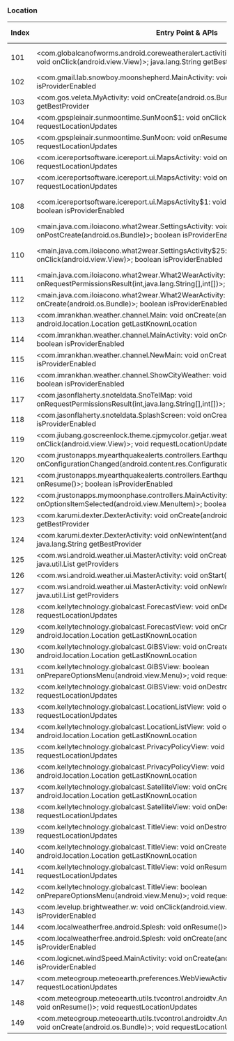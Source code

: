 ### Location
| Index | Entry Point & APIs | Screen shot | Resource id | Label |
| ------------- | ------------- | ------------- |-------------|-------------|
| 101 | <com.globalcanofworms.android.coreweatheralert.activities.LocationAddLookupActivity$2: void onClick(android.view.View)>; java.lang.String getBestProvider | ![](C:\Users\hfu\Documents\COSMOS\output\py\Play_win8\Weather\com.globalcanofworms.android.simpleweatheralert\com.globalcanofworms.android.coreweatheralert.activities.LocationAddLookupActivity.png) | {'2131689647': <sensitive_component.SensitiveComponent.SensitiveView object at 0x0A19AFB0>} | |
| 102 | <com.gmail.lab.snowboy.moonshepherd.MainActivity: void onResume()>; boolean isProviderEnabled | ![](C:\Users\hfu\Documents\COSMOS\output\py\Play_win8\Weather\com.gmail.lab.snowboy.moonshepherd\com.gmail.lab.snowboy.moonshepherd.MainActivity.png) |  | |
| 103 | <com.gos.veleta.MyActivity: void onCreate(android.os.Bundle)>; java.lang.String getBestProvider | ![](C:\Users\hfu\Documents\COSMOS\output\py\Play_win8\Weather\com.gos.veleta\com.gos.veleta.MyActivity.png) |  | |
| 104 | <com.gpspleinair.sunmoontime.SunMoon$1: void onClick(android.view.View)>; void requestLocationUpdates | ![](C:\Users\hfu\Documents\COSMOS\output\py\Play_win8\Weather\com.gpspleinair.sunmoontime\com.gpspleinair.sunmoontime.SunMoon.png) |  | |
| 105 | <com.gpspleinair.sunmoontime.SunMoon: void onResume()>; void requestLocationUpdates | ![](C:\Users\hfu\Documents\COSMOS\output\py\Play_win8\Weather\com.gpspleinair.sunmoontime\com.gpspleinair.sunmoontime.SunMoon.png) |  | |
| 106 | <com.icereportsoftware.icereport.ui.MapsActivity: void onResume()>; void requestLocationUpdates | ![](C:\Users\hfu\Documents\COSMOS\output\py\Play_win8\Weather\com.icereportsoftware.icereport\com.icereportsoftware.icereport.ui.MapsActivity.png) |  | |
| 107 | <com.icereportsoftware.icereport.ui.MapsActivity: void onCreate(android.os.Bundle)>; void requestLocationUpdates | ![](C:\Users\hfu\Documents\COSMOS\output\py\Play_win8\Weather\com.icereportsoftware.icereport\com.icereportsoftware.icereport.ui.MapsActivity.png) |  | |
| 108 | <com.icereportsoftware.icereport.ui.MapsActivity$1: void onClick(android.view.View)>; boolean isProviderEnabled | ![](C:\Users\hfu\Documents\COSMOS\output\py\Play_win8\Weather\com.icereportsoftware.icereport\com.icereportsoftware.icereport.ui.MapsActivity.png) | {'2131624075': <sensitive_component.SensitiveComponent.SensitiveView object at 0x0A5C7230>} | |
| 109 | <main.java.com.iloiacono.what2wear.SettingsActivity: void onPostCreate(android.os.Bundle)>; boolean isProviderEnabled | ![](C:\Users\hfu\Documents\COSMOS\output\py\Play_win8\Weather\com.iloiacono.what2wear\main.java.com.iloiacono.what2wear.SettingsActivity.png) |  | |
| 110 | <main.java.com.iloiacono.what2wear.SettingsActivity$25: void onClick(android.view.View)>; boolean isProviderEnabled | ![](C:\Users\hfu\Documents\COSMOS\output\py\Play_win8\Weather\com.iloiacono.what2wear\main.java.com.iloiacono.what2wear.SettingsActivity.png) | {'2131558539': <sensitive_component.SensitiveComponent.SensitiveView object at 0x0A5086B0>} | |
| 111 | <main.java.com.iloiacono.what2wear.What2WearActivity: void onRequestPermissionsResult(int,java.lang.String[],int[])>; boolean isProviderEnabled | ![](C:\Users\hfu\Documents\COSMOS\output\py\Play_win8\Weather\com.iloiacono.what2wear\main.java.com.iloiacono.what2wear.What2WearActivity.png) |  | |
| 112 | <main.java.com.iloiacono.what2wear.What2WearActivity: void onCreate(android.os.Bundle)>; boolean isProviderEnabled | ![](C:\Users\hfu\Documents\COSMOS\output\py\Play_win8\Weather\com.iloiacono.what2wear\main.java.com.iloiacono.what2wear.What2WearActivity.png) |  | |
| 113 | <com.imrankhan.weather.channel.Main: void onCreate(android.os.Bundle)>; android.location.Location getLastKnownLocation | ![](C:\Users\hfu\Documents\COSMOS\output\py\Play_win8\Weather\com.imrankhan.weather.channel\com.imrankhan.weather.channel.Main.png) |  | |
| 114 | <com.imrankhan.weather.channel.MainActivity: void onCreate(android.os.Bundle)>; boolean isProviderEnabled | ![](C:\Users\hfu\Documents\COSMOS\output\py\Play_win8\Weather\com.imrankhan.weather.channel\com.imrankhan.weather.channel.MainActivity.png) |  | |
| 115 | <com.imrankhan.weather.channel.NewMain: void onCreate(android.os.Bundle)>; boolean isProviderEnabled | ![](C:\Users\hfu\Documents\COSMOS\output\py\Play_win8\Weather\com.imrankhan.weather.channel\com.imrankhan.weather.channel.NewMain.png) |  | |
| 116 | <com.imrankhan.weather.channel.ShowCityWeather: void onCreate(android.os.Bundle)>; boolean isProviderEnabled | ![](C:\Users\hfu\Documents\COSMOS\output\py\Play_win8\Weather\com.imrankhan.weather.channel\com.imrankhan.weather.channel.ShowCityWeather.png) |  | |
| 117 | <com.jasonflaherty.snoteldata.SnoTelMap: void onRequestPermissionsResult(int,java.lang.String[],int[])>; void requestSingleUpdate | ![](C:\Users\hfu\Documents\COSMOS\output\py\Play_win8\Weather\com.jasonflaherty.snoteldata\com.jasonflaherty.snoteldata.SnoTelMap.png) |  | |
| 118 | <com.jasonflaherty.snoteldata.SplashScreen: void onCreate(android.os.Bundle)>; boolean isProviderEnabled | ![](C:\Users\hfu\Documents\COSMOS\output\py\Play_win8\Weather\com.jasonflaherty.snoteldata\com.jasonflaherty.snoteldata.SplashScreen.png) |  | |
| 119 | <com.jiubang.goscreenlock.theme.cjpmycolor.getjar.weather.util.AddCityActivity: void onClick(android.view.View)>; void requestLocationUpdates | ![](C:\Users\hfu\Documents\COSMOS\output\py\Play_win8\Weather\com.jiubang.goscreenlock.theme.cjpmycolor.getjar\com.jiubang.goscreenlock.theme.cjpmycolor.getjar.weather.util.AddCityActivity.png) |  | |
| 120 | <com.jrustonapps.myearthquakealerts.controllers.EarthquakeIndexActivity: void onConfigurationChanged(android.content.res.Configuration)>; boolean isProviderEnabled | ![](C:\Users\hfu\Documents\COSMOS\output\py\Play_win8\Weather\com.jrustonapps.myearthquakealerts\com.jrustonapps.myearthquakealerts.controllers.EarthquakeIndexActivity.png) |  | |
| 121 | <com.jrustonapps.myearthquakealerts.controllers.EarthquakeIndexActivity: void onResume()>; boolean isProviderEnabled | ![](C:\Users\hfu\Documents\COSMOS\output\py\Play_win8\Weather\com.jrustonapps.myearthquakealerts\com.jrustonapps.myearthquakealerts.controllers.EarthquakeIndexActivity.png) |  | |
| 122 | <com.jrustonapps.mymoonphase.controllers.MainActivity: boolean onOptionsItemSelected(android.view.MenuItem)>; boolean isProviderEnabled | ![](C:\Users\hfu\Documents\COSMOS\output\py\Play_win8\Weather\com.jrustonapps.mymoonphase\com.jrustonapps.mymoonphase.controllers.MainActivity.png) |  | |
| 123 | <com.karumi.dexter.DexterActivity: void onCreate(android.os.Bundle)>; java.lang.String getBestProvider | ![](C:\Users\hfu\Documents\COSMOS\output\py\Play_win8\Weather\com.jrustonapps.mytidetimes\com.karumi.dexter.DexterActivity.png) |  | |
| 124 | <com.karumi.dexter.DexterActivity: void onNewIntent(android.content.Intent)>; java.lang.String getBestProvider | ![](C:\Users\hfu\Documents\COSMOS\output\py\Play_win8\Weather\com.jrustonapps.mytidetimes\com.karumi.dexter.DexterActivity.png) |  | |
| 125 | <com.wsi.android.weather.ui.MasterActivity: void onCreate(android.os.Bundle)>; java.util.List getProviders | ![](C:\Users\hfu\Documents\COSMOS\output\py\Play_win8\Weather\com.wzzm.android.weather\com.wsi.android.weather.ui.MasterActivity.png) |  | |
| 126 | <com.wsi.android.weather.ui.MasterActivity: void onStart()>; java.util.List getProviders | ![](C:\Users\hfu\Documents\COSMOS\output\py\Play_win8\Weather\com.wzzm.android.weather\com.wsi.android.weather.ui.MasterActivity.png) |  | |
| 127 | <com.wsi.android.weather.ui.MasterActivity: void onNewIntent(android.content.Intent)>; java.util.List getProviders | ![](C:\Users\hfu\Documents\COSMOS\output\py\Play_win8\Weather\com.wzzm.android.weather\com.wsi.android.weather.ui.MasterActivity.png) |  | |
| 128 | <com.kellytechnology.globalcast.ForecastView: void onDestroy()>; void requestLocationUpdates | ![](C:\Users\hfu\Documents\COSMOS\output\py\Play_win8\Weather\com.kellytechnology.globalcast\com.kellytechnology.globalcast.ForecastView.png) |  | |
| 129 | <com.kellytechnology.globalcast.ForecastView: void onCreate(android.os.Bundle)>; android.location.Location getLastKnownLocation | ![](C:\Users\hfu\Documents\COSMOS\output\py\Play_win8\Weather\com.kellytechnology.globalcast\com.kellytechnology.globalcast.ForecastView.png) |  | |
| 130 | <com.kellytechnology.globalcast.GIBSView: void onCreate(android.os.Bundle)>; android.location.Location getLastKnownLocation | ![](C:\Users\hfu\Documents\COSMOS\output\py\Play_win8\Weather\com.kellytechnology.globalcast\com.kellytechnology.globalcast.GIBSView.png) |  | |
| 131 | <com.kellytechnology.globalcast.GIBSView: boolean onPrepareOptionsMenu(android.view.Menu)>; void requestLocationUpdates | ![](C:\Users\hfu\Documents\COSMOS\output\py\Play_win8\Weather\com.kellytechnology.globalcast\com.kellytechnology.globalcast.GIBSView.png) |  | |
| 132 | <com.kellytechnology.globalcast.GIBSView: void onDestroy()>; void requestLocationUpdates | ![](C:\Users\hfu\Documents\COSMOS\output\py\Play_win8\Weather\com.kellytechnology.globalcast\com.kellytechnology.globalcast.GIBSView.png) |  | |
| 133 | <com.kellytechnology.globalcast.LocationListView: void onDestroy()>; void requestLocationUpdates | ![](C:\Users\hfu\Documents\COSMOS\output\py\Play_win8\Weather\com.kellytechnology.globalcast\com.kellytechnology.globalcast.LocationListView.png) |  | |
| 134 | <com.kellytechnology.globalcast.LocationListView: void onCreate(android.os.Bundle)>; android.location.Location getLastKnownLocation | ![](C:\Users\hfu\Documents\COSMOS\output\py\Play_win8\Weather\com.kellytechnology.globalcast\com.kellytechnology.globalcast.LocationListView.png) |  | |
| 135 | <com.kellytechnology.globalcast.PrivacyPolicyView: void onDestroy()>; void requestLocationUpdates | ![](C:\Users\hfu\Documents\COSMOS\output\py\Play_win8\Weather\com.kellytechnology.globalcast\com.kellytechnology.globalcast.PrivacyPolicyView.png) |  | |
| 136 | <com.kellytechnology.globalcast.PrivacyPolicyView: void onCreate(android.os.Bundle)>; android.location.Location getLastKnownLocation | ![](C:\Users\hfu\Documents\COSMOS\output\py\Play_win8\Weather\com.kellytechnology.globalcast\com.kellytechnology.globalcast.PrivacyPolicyView.png) |  | |
| 137 | <com.kellytechnology.globalcast.SatelliteView: void onCreate(android.os.Bundle)>; android.location.Location getLastKnownLocation | ![](C:\Users\hfu\Documents\COSMOS\output\py\Play_win8\Weather\com.kellytechnology.globalcast\com.kellytechnology.globalcast.SatelliteView.png) |  | |
| 138 | <com.kellytechnology.globalcast.SatelliteView: void onDestroy()>; void requestLocationUpdates | ![](C:\Users\hfu\Documents\COSMOS\output\py\Play_win8\Weather\com.kellytechnology.globalcast\com.kellytechnology.globalcast.SatelliteView.png) |  | |
| 139 | <com.kellytechnology.globalcast.TitleView: void onDestroy()>; void requestLocationUpdates | ![](C:\Users\hfu\Documents\COSMOS\output\py\Play_win8\Weather\com.kellytechnology.globalcast\com.kellytechnology.globalcast.TitleView.png) |  | |
| 140 | <com.kellytechnology.globalcast.TitleView: void onCreate(android.os.Bundle)>; android.location.Location getLastKnownLocation | ![](C:\Users\hfu\Documents\COSMOS\output\py\Play_win8\Weather\com.kellytechnology.globalcast\com.kellytechnology.globalcast.TitleView.png) |  | |
| 141 | <com.kellytechnology.globalcast.TitleView: void onResume()>; void requestLocationUpdates | ![](C:\Users\hfu\Documents\COSMOS\output\py\Play_win8\Weather\com.kellytechnology.globalcast\com.kellytechnology.globalcast.TitleView.png) |  | |
| 142 | <com.kellytechnology.globalcast.TitleView: boolean onPrepareOptionsMenu(android.view.Menu)>; void requestLocationUpdates | ![](C:\Users\hfu\Documents\COSMOS\output\py\Play_win8\Weather\com.kellytechnology.globalcast\com.kellytechnology.globalcast.TitleView.png) |  | |
| 143 | <com.levelup.brightweather.w: void onClick(android.view.View)>; boolean isProviderEnabled | ![](C:\Users\hfu\Documents\COSMOS\output\py\Play_win8\Weather\com.levelup.brightweather\com.levelup.brightweather.LocationsActivity.png) |  | |
| 144 | <com.localweatherfree.android.Splesh: void onResume()>; boolean isProviderEnabled | ![](C:\Users\hfu\Documents\COSMOS\output\py\Play_win8\Weather\com.localweatherfree.android\com.localweatherfree.android.Splesh.png) |  | |
| 145 | <com.localweatherfree.android.Splesh: void onCreate(android.os.Bundle)>; boolean isProviderEnabled | ![](C:\Users\hfu\Documents\COSMOS\output\py\Play_win8\Weather\com.localweatherfree.android\com.localweatherfree.android.Splesh.png) |  | |
| 146 | <com.logicnet.windSpeed.MainActivity: void onCreate(android.os.Bundle)>; boolean isProviderEnabled | ![](C:\Users\hfu\Documents\COSMOS\output\py\Play_win8\Weather\com.logicnet.windSpeed\com.logicnet.windSpeed.MainActivity.png) |  | |
| 147 | <com.meteogroup.meteoearth.preferences.WebViewActivity: void onResume()>; void requestLocationUpdates | ![](C:\Users\hfu\Documents\COSMOS\output\py\Play_win8\Weather\com.mg.meteoearth\com.meteogroup.meteoearth.preferences.WebViewActivity.png) |  | |
| 148 | <com.meteogroup.meteoearth.utils.tvcontrol.androidtv.AndroidTVEditFavoritesActivity: void onResume()>; void requestLocationUpdates | ![](C:\Users\hfu\Documents\COSMOS\output\py\Play_win8\Weather\com.mg.meteoearth\com.meteogroup.meteoearth.utils.tvcontrol.androidtv.AndroidTVEditFavoritesActivity.png) |  | |
| 149 | <com.meteogroup.meteoearth.utils.tvcontrol.androidtv.AndroidTVEditFavoritesActivity: void onCreate(android.os.Bundle)>; void requestLocationUpdates | ![](C:\Users\hfu\Documents\COSMOS\output\py\Play_win8\Weather\com.mg.meteoearth\com.meteogroup.meteoearth.utils.tvcontrol.androidtv.AndroidTVEditFavoritesActivity.png) |  | |
